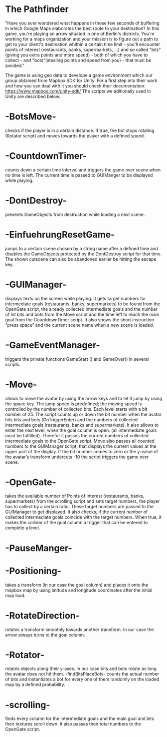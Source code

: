 # The Pathfinder
"Have you ever wondered what happens in those few seconds of buffering in which Google Maps
elaborates the best route to your destination? 
In this game, you're playing an arrow situated in one of Berlin's districts. You're working
for a maps organization and your mission is to figure out a path to get to your client's 
destination whithin a certain time limit - you'll encounter points of interest 
(restaurants, banks, supermarkets, ...) and so called "bits" (giving you extra points and more speed) - 
both of which you have to collect - and "bots"(stealing points and speed from you) - that must be avoided."

The game is using geo data to develope a game environment which our group obtained from Mapbox SDK for Unity. For a first step into their work and how you can deal with it you should check their documentation: https://www.mapbox.com/unity-sdk/
The scripts we aditionally used in Unity are described below.

# -BotsMove-
checks if the player is in a certain distance. If true, the bot stops rotating (Rotator script) and moves towards the player with a defined speed.

# -CountdownTimer-
counts down a certain time interval and triggers the game over scene when no time is left.
The current time is passed to GUIManger to be displayed while playing.

# -DontDestroy-
prevents GameObjects from destruction while loading a next scene.

# -EinfuehrungResetGame-
jumps to a certain scene chosen by a string name after a defined time and disables the GameObjects protected by the DontDestroy script for that time. The shown cutscene can also be abandoned earlier be hitting the escape key.

# -GUIManager-
displays texts on the screen while playing. It gets target numbers for intermediate goals (restaurants, banks, supermarkets) to be found from the OpenGate script, the already collected intermediate goals and the number of hit bits and bots from the Move script and the time left to reach the main goal from the CountdownTimer script. It also shows the short instruction “press space” and the current scene name when a new scene is loaded.

# -GameEventManager-
triggers the private functions GameStart () and GameOver() in several scripts.

# -Move-
allows to move the avatar by using the arrow keys and to let it jump by using the space key.
The jump speed is predefined; the moving speed is controlled by the number of collected bits.
Each level starts with a bit number of 25.
The script counts up or down the bit number when the avatar hits bits and bots (OnTriggerEnter)
and the numbers of collected intermediate goals (restaurants, banks and supermarkets).
It also allows to enter the next level, when the goal column is open. (all intermediate goals must be fulfilled). Therefor it passes the current numbers of collected intermediate goals to the OpenGate script. Move also passes all counted numbers to the GUIManager script, that displays the current values at the upper part of the display.
If the bit number comes to zero or the y-value of the avatar’s transform undercuts -10 the script triggers the game over scene.

# -OpenGate-
takes the available number of Points of Interest (restaurants, banks, supermarkets) from the scrolling script and sets target numbers, the player has to collect by a certain ratio. These target numbers are passed to the GUIManager to get displayed. 
It also checks, if the current number of collected intermediate goals coincide with the target numbers. When true, it makes the collider of the goal column a trigger that can be entered to complete a level.

# -PauseManger-

# -Positioning-
takes a transform (in our case the goal column) and places it onto the mapbox map by using latitude and longitude coordinates after the initial map load.

# -RotateDirection-
rotates a transform smoothly towards another transform. In our case the arrow always turns to the goal column.

# -Rotator-
rotates objects along their y-axes. In our case bits and bots rotate as long the avatar does not hit them.
-findBitsPlaceBots-
counts the actual number of bits and instantiates a bot for every one of them randomly on the loaded map by a defined probability. 

# -scrolling-
finds every column for the intermediate goals and the main goal and lets their textures scroll down.
It also passes their total numbers to the OpenGate script.


